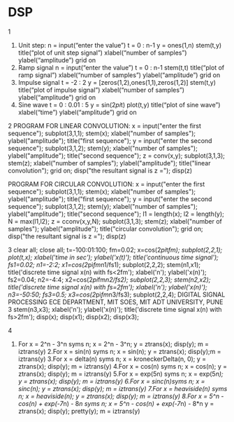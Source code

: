 # DSP
1 
1. Unit step:
n = input(“enter the value”)
t = 0 : n-1
y = ones(1,n)
stem(t,y)
title(“plot of unit step signal”)
xlabel(“number of samples”)
ylabel(“amplitude”)
grid on
2. Ramp signal
n = input(“enter the value”)
t = 0 : n-1
stem(t,t)
title(“plot of ramp signal”)
xlabel(“number of samples”)
ylabel(“amplitude”)
grid on
3. Impulse signal
t = -2 : 2
y = [zeros(1,2),ones(1,1),zeros(1,2)]
stem(t,y)
title(“plot of impulse signal”)
xlabel(“number of samples”)
ylabel(“amplitude”)
grid on
4. Sine wave
t = 0 : 0.01 : 5
y = sin(2*pi*t)
plot(t,y)
title(“plot of sine wave”)
xlabel(“time”)
ylabel(“amplitude”)
grid on

2
PROGRAM FOR LINEAR CONVOLUTION:
x = input("enter the first sequence");
subplot(3,1,1);
stem(x);
xlabel("number of samples");
ylabel("amplitude");
title("first sequence");
y = input("enter the second sequence");
subplot(3,1,2);
stem(y);
xlabel("number of samples");
ylabel("amplitude");
title("second sequence");
z = conv(x,y);
subplot(3,1,3);
stem(z);
xlabel("number of samples");
ylabel("amplitude");
title("linear convolution");
grid on;
disp("the resultant signal is z =");
disp(z)

PROGRAM FOR CIRCULAR CONVOLUTION:
x = input("enter the first sequence");
subplot(3,1,1);
stem(x);
xlabel("number of samples");
ylabel("amplitude");
title("first sequence");
y = input("enter the second sequence");
subplot(3,1,2);
stem(y);
xlabel("number of samples");
ylabel("amplitude");
title("second sequence");
l1 = length(x);
l2 = length(y);
N = max(l1,l2);
z = cconv(x,y,N);
subplot(3,1,3);
stem(z);
xlabel("number of samples");
ylabel("amplitude");
title("circular convolution");
grid on;
disp("the resultant signal is z =");
disp(z)

3
clear all;
close all;
t=-100:01:100;
fm=0.02;
x=cos(2*pi*t*fm);
subplot(2,2,1);
plot(t,x);
xlabel('time in sec');
ylabel('x(t)');
title('continuous time signal');
fs1=0.02;
n1=-2:2;
x1=cos(2*pi*fm*n1/fs1);
subplot(2,2,2);
stem(n1,x1);
title('discrete time signal x(n) with fs<2fm');
xlabel('n');
ylabel('x(n)');
fs2=0.04;
n2=-4:4;
x2=cos(2*pi*fm*n2/fs2);
subplot(2,2,3);
stem(n2,x2);
title('discrete time signal x(n) with fs=2fm');
xlabel('n');
ylabel('x(n)');
n3=-50:50;
fs3=0.5;
x3=cos(2*pi*fm*n3/fs3);
subplot(2,2,4);
DIGITAL SIGNAL PROCESSING
ECE DEPARTMENT, MIT SOES, MIT ADT UNIVERSITY, PUNE 3
stem(n3,x3);
xlabel('n');
ylabel('x(n)');
title('discrete time signal x(n) with fs>2fm');
disp(x);
disp(x1);
disp(x2);
disp(x3);

4
1. For x = 2^n - 3^n
syms n;
x = 2^n - 3^n;
y = ztrans(x);
disp(y);
m = iztrans(y)
2.For x = sin(n)
syms n;
x = sin(n);
y = ztrans(x);
disp(y);m = iztrans(y)
3.For x = delta(n)
syms n;
x = kroneckerDelta(n, 0);
y = ztrans(x);
disp(y);
m = iztrans(y)
4.For x = cos(n)
syms n;
x = cos(n);
y = ztrans(x);
disp(y);
m = iztrans(y)
5.For x = exp(5n)
syms n;
x = exp(5*n);
y = ztrans(x);
disp(y);
m = iztrans(y)
6.For x = sinc(n)syms n;
x = sinc(n);
y = ztrans(x);
disp(y);
m = iztrans(y)
7.For x = heaviside(n)
syms n;
x = heaviside(n);
y = ztrans(x);
disp(y);
m = iztrans(y)
8.For x = 5^n - cos(n) + exp(-7*n) - 8*n
syms n;
x = 5^n - cos(n) + exp(-7*n) - 8*n
y = ztrans(x);
disp(y);
pretty(y);
m = iztrans(y)

